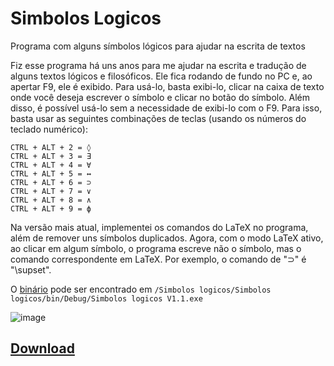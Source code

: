 # Simbolos Logicos

Programa com alguns símbolos lógicos para ajudar na escrita de textos

Fiz esse programa há uns anos para me ajudar na escrita e tradução de alguns textos lógicos e filosóficos. Ele fica rodando de fundo no PC e, ao apertar F9, ele é exibido. Para usá-lo, basta exibi-lo, clicar na caixa de texto onde você deseja escrever o símbolo e clicar no botão do símbolo. 
Além disso, é possível usá-lo sem a necessidade de exibi-lo com o F9. Para isso, basta usar as seguintes combinações de teclas (usando os números do teclado numérico):

```CTRL + ALT + 1 = □
CTRL + ALT + 2 = ◊
CTRL + ALT + 3 = Ǝ
CTRL + ALT + 4 = ∀
CTRL + ALT + 5 = ↔
CTRL + ALT + 6 = ⊃
CTRL + ALT + 7 = ∨
CTRL + ALT + 8 = ∧
CTRL + ALT + 9 = ϕ
```

Na versão mais atual, implementei os comandos do LaTeX no programa, além de remover uns símbolos duplicados. Agora, com o modo LaTeX ativo, ao clicar em algum símbolo, o programa escreve não o símbolo, mas o comando correspondente em LaTeX. Por exemplo, o comando de "⊃" é "\supset".

O [binário](https://github.com/Nickguitar/SimbolosLogicos/raw/main/Simbolos%20logicos/bin/Debug/Simbolos%20logicos%20V1.1.exe) pode ser encontrado em `/Simbolos logicos/Simbolos logicos/bin/Debug/Simbolos logicos V1.1.exe`

![image](https://user-images.githubusercontent.com/3837916/115126830-669fc180-9fa8-11eb-8376-4022a550727d.png)

## [Download](https://github.com/Nickguitar/SimbolosLogicos/raw/main/Simbolos%20logicos/bin/Debug/Simbolos%20logicos%20V1.1.exe)
